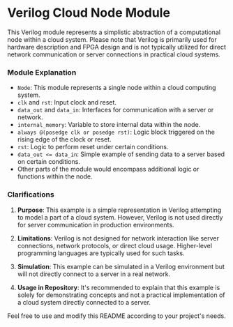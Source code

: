 # Verilog Cloud Node Module

This Verilog module represents a simplistic abstraction of a computational node within a cloud system. Please note that Verilog is primarily used for hardware description and FPGA design and is not typically utilized for direct network communication or server connections in practical cloud systems.

### Module Explanation

- `Node`: This module represents a single node within a cloud computing system.
- `clk` and `rst`: Input clock and reset.
- `data_out` and `data_in`: Interfaces for communication with a server or network.
- `internal_memory`: Variable to store internal data within the node.
- `always @(posedge clk or posedge rst)`: Logic block triggered on the rising edge of the clock or reset.
- `rst`: Logic to perform reset under certain conditions.
- `data_out <= data_in`: Simple example of sending data to a server based on certain conditions.
- Other parts of the module would encompass additional logic or functions within the node.

### Clarifications

1. **Purpose**: This example is a simple representation in Verilog attempting to model a part of a cloud system. However, Verilog is not used directly for server communication in production environments.

2. **Limitations**: Verilog is not designed for network interaction like server connections, network protocols, or direct cloud usage. Higher-level programming languages are typically used for such tasks.

3. **Simulation**: This example can be simulated in a Verilog environment but will not directly connect to a server in a real network.

4. **Usage in Repository**: It's recommended to explain that this example is solely for demonstrating concepts and not a practical implementation of a cloud system directly connected to a server.

Feel free to use and modify this README according to your project's needs.
